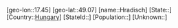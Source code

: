 ﻿---
location: [49.07,17.45]
type: City
tags:
- geo/City


SpocWebEntityId: 31045
isDeleted: false
confidential: public

---
[geo-lon::17.45]
[geo-lat::49.07]
[name::Hradisch]
[State::]
[Country::[Hungary](geo/Continent/Europe/Hungary.md)]
[StateId::]
[Population::]
[Unknown::]


